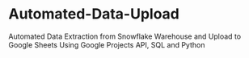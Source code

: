 # Automated-Data-Upload
Automated Data Extraction from Snowflake Warehouse and Upload to Google Sheets Using Google Projects API, SQL and Python
